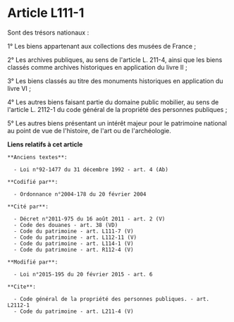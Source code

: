 # Article L111-1

Sont des trésors nationaux : 

1° Les biens appartenant aux collections des musées de France ; 

2° Les archives publiques, au sens de l'article L. 211-4, ainsi que les biens classés comme archives historiques en
application du livre II ; 

3° Les biens classés au titre des monuments historiques en application du livre VI ; 

4° Les autres biens faisant partie du domaine public mobilier, au sens de l'article L. 2112-1 du code général de la propriété
des personnes publiques ; 

5° Les autres biens présentant un intérêt majeur pour le patrimoine national au point de vue de l'histoire, de l'art ou de
l'archéologie.

**Liens relatifs à cet article**

	**Anciens textes**:

	  - Loi n°92-1477 du 31 décembre 1992 - art. 4 (Ab)

	**Codifié par**:

	  - Ordonnance n°2004-178 du 20 février 2004

	**Cité par**:

	  - Décret n°2011-975 du 16 août 2011 - art. 2 (V)
	  - Code des douanes - art. 38 (VD)
	  - Code du patrimoine - art. L111-7 (V)
	  - Code du patrimoine - art. L112-11 (V)
	  - Code du patrimoine - art. L114-1 (V)
	  - Code du patrimoine - art. R112-4 (V)

	**Modifié par**:

	  - Loi n°2015-195 du 20 février 2015 - art. 6

	**Cite**:

	  - Code général de la propriété des personnes publiques. - art. L2112-1
	  - Code du patrimoine - art. L211-4 (V)
